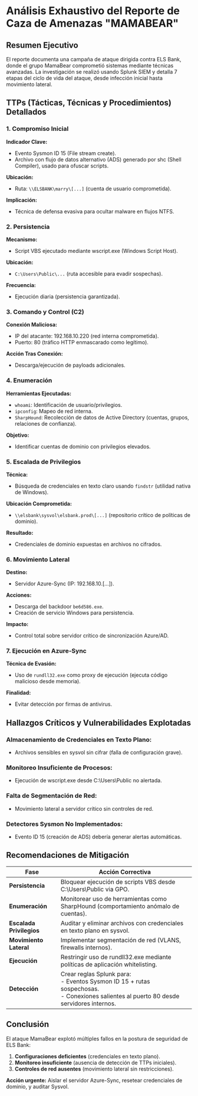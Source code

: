 # Análisis Exhaustivo del Reporte de Caza de Amenazas "MAMABEAR"

## Resumen Ejecutivo

El reporte documenta una campaña de ataque dirigida contra ELS Bank, donde el grupo MamaBear comprometió sistemas mediante técnicas avanzadas. La investigación se realizó usando Splunk SIEM y detalla 7 etapas del ciclo de vida del ataque, desde infección inicial hasta movimiento lateral.

## TTPs (Tácticas, Técnicas y Procedimientos) Detallados

### 1. Compromiso Inicial

**Indicador Clave:**
- Evento Sysmon ID 15 (File stream create).
- Archivo con flujo de datos alternativo (ADS) generado por shc (Shell Compiler), usado para ofuscar scripts.

**Ubicación:**
- Ruta: `\\ELSBANK\marry\[...]` (cuenta de usuario comprometida).

**Implicación:**
- Técnica de defensa evasiva para ocultar malware en flujos NTFS.

### 2. Persistencia

**Mecanismo:**
- Script VBS ejecutado mediante wscript.exe (Windows Script Host).

**Ubicación:**
- `C:\Users\Public\...` (ruta accesible para evadir sospechas).

**Frecuencia:**
- Ejecución diaria (persistencia garantizada).

### 3. Comando y Control (C2)

**Conexión Maliciosa:**
- IP del atacante: 192.168.10.220 (red interna comprometida).
- Puerto: 80 (tráfico HTTP enmascarado como legítimo).

**Acción Tras Conexión:**
- Descarga/ejecución de payloads adicionales.

### 4. Enumeración

**Herramientas Ejecutadas:**
- `whoami`: Identificación de usuario/privilegios.
- `ipconfig`: Mapeo de red interna.
- `SharpHound`: Recolección de datos de Active Directory (cuentas, grupos, relaciones de confianza).

**Objetivo:**
- Identificar cuentas de dominio con privilegios elevados.

### 5. Escalada de Privilegios

**Técnica:**
- Búsqueda de credenciales en texto claro usando `findstr` (utilidad nativa de Windows).

**Ubicación Comprometida:**
- `\\elsbank\sysvol\elsbank.prod\[...]` (repositorio crítico de políticas de dominio).

**Resultado:**
- Credenciales de dominio expuestas en archivos no cifrados.

### 6. Movimiento Lateral

**Destino:**
- Servidor Azure-Sync (IP: 192.168.10.[...]).

**Acciones:**
- Descarga del backdoor `be6d586.exe`.
- Creación de servicio Windows para persistencia.

**Impacto:**
- Control total sobre servidor crítico de sincronización Azure/AD.

### 7. Ejecución en Azure-Sync

**Técnica de Evasión:**
- Uso de `rundll32.exe` como proxy de ejecución (ejecuta código malicioso desde memoria).

**Finalidad:**
- Evitar detección por firmas de antivirus.

## Hallazgos Críticos y Vulnerabilidades Explotadas

### Almacenamiento de Credenciales en Texto Plano:
- Archivos sensibles en sysvol sin cifrar (falla de configuración grave).

### Monitoreo Insuficiente de Procesos:
- Ejecución de wscript.exe desde C:\Users\Public no alertada.

### Falta de Segmentación de Red:
- Movimiento lateral a servidor crítico sin controles de red.

### Detectores Sysmon No Implementados:
- Evento ID 15 (creación de ADS) debería generar alertas automáticas.

## Recomendaciones de Mitigación

| Fase | Acción Correctiva |
|------|------------------|
| **Persistencia** | Bloquear ejecución de scripts VBS desde C:\Users\Public via GPO. |
| **Enumeración** | Monitorear uso de herramientas como SharpHound (comportamiento anómalo de cuentas). |
| **Escalada Privilegios** | Auditar y eliminar archivos con credenciales en texto plano en sysvol. |
| **Movimiento Lateral** | Implementar segmentación de red (VLANS, firewalls internos). |
| **Ejecución** | Restringir uso de rundll32.exe mediante políticas de aplicación whitelisting. |
| **Detección** | Crear reglas Splunk para:<br/>- Eventos Sysmon ID 15 + rutas sospechosas.<br/>- Conexiones salientes al puerto 80 desde servidores internos. |

## Conclusión

El ataque MamaBear explotó múltiples fallos en la postura de seguridad de ELS Bank:

1. **Configuraciones deficientes** (credenciales en texto plano).
2. **Monitoreo insuficiente** (ausencia de detección de TTPs iniciales).
3. **Controles de red ausentes** (movimiento lateral sin restricciones).

**Acción urgente:** Aislar el servidor Azure-Sync, resetear credenciales de dominio, y auditar Sysvol.